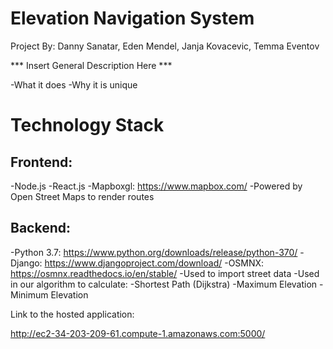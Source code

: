 # Elevation Navigation System

Project By: Danny Sanatar, Eden Mendel, Janja Kovacevic, Temma Eventov

*** Insert General Description Here ***

  -What it does
  -Why it is unique


# Technology Stack

## Frontend:
  -Node.js
  -React.js 
  -Mapboxgl: https://www.mapbox.com/
    -Powered by Open Street Maps to render routes
  
## Backend:
  -Python 3.7: https://www.python.org/downloads/release/python-370/
  -Django: https://www.djangoproject.com/download/
  -OSMNX: https://osmnx.readthedocs.io/en/stable/
    -Used to import street data
    -Used in our algorithm to calculate:
      -Shortest Path (Dijkstra)
      -Maximum Elevation
      -Minimum Elevation
  
  
  
Link to the hosted application:

http://ec2-34-203-209-61.compute-1.amazonaws.com:5000/

